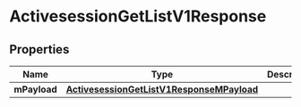 
# ActivesessionGetListV1Response

## Properties
| Name | Type | Description | Notes |
| ------------ | ------------- | ------------- | ------------- |
| **mPayload** | [**ActivesessionGetListV1ResponseMPayload**](ActivesessionGetListV1ResponseMPayload.md) |  |  |



